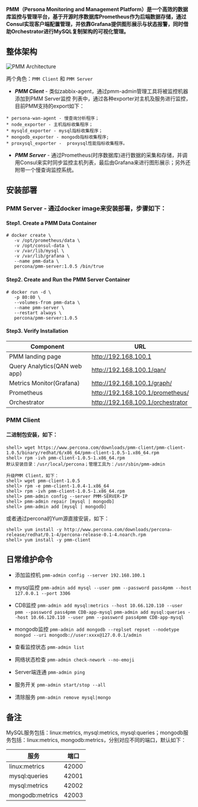  
**PMM（Persona Monitoring and Management Platform）是一个高效的数据库监控与管理平台，基于开源时序数据库Prometheus作为后端数据存储，通过Consul实现客户端配置管理，并依靠Grafana提供图形展示与状态报警，同时借助Orchestrator进行MySQL复制架构的可视化管理。**

## 整体架构
![PMM Architecture](https://www.percona.com/doc/percona-monitoring-and-management/_images/pmm-diagram.png)

两个角色：`PMM Client` 和 `PMM Server`

* ***PMM Client*** - 类似zabbix-agent，通过pmm-admin管理工具将被监控机器添加到PMM Server监控
列表中，通过各种exporter对主机及服务进行监控，目前PMM支持的export如下：

```
* persona-wan-agent - 慢查询分析程序；
* node_exporter - 主机指标收集程序；
* mysqld_exporter - mysql指标收集程序；
* mongodb_exporter - mongodb指标收集程序;
* proxysql_exporter -  proxysql性能指标收集程序。
```

* ***PMM Server*** - 通过Prometheus(时序数据库)进行数据的采集和存储，并调用Consul来实时同步监控主机列表，最后由Grafana来进行图形展示；另外还附带一个慢查询监控系统。

## 安装部署
### PMM Server - 通过docker image来安装部署，步骤如下：

#### Step1. Create a PMM Data Container
```
# docker create \
   -v /opt/prometheus/data \
   -v /opt/consul-data \
   -v /var/lib/mysql \
   -v /var/lib/grafana \
   --name pmm-data \
   percona/pmm-server:1.0.5 /bin/true
```
#### Step2. Create and Run the PMM Server Container
```
# docker run -d \
   -p 80:80 \
   --volumes-from pmm-data \
   --name pmm-server \
   --restart always \
   percona/pmm-server:1.0.5
```
#### Step3. Verify Installation
Component                     | URL
------------------------------|-----------------------------------
PMM landing page					| http://192.168.100.1
Query Analytics(QAN web app)	| http://192.168.100.1/qan/
Metrics Monitor(Grafana)		| http://192.168.100.1/graph/
Prometheus						| http://192.168.100.1/prometheus/
Orchestrator						| http://192.168.100.1/orchestrator

### PMM Client

#### 二进制包安装，如下：
```
shell> wget https://www.percona.com/downloads/pmm-client/pmm-client-1.0.5/binary/redhat/6/x86_64/pmm-client-1.0.5-1.x86_64.rpm
shell> rpm -ivh pmm-client-1.0.5-1.x86_64.rpm
默认安装目录：/usr/local/percona；管理工具为：/usr/sbin/pmm-admin

升级PMM Client，如下：
shell> wget pmm-client-1.0.5
shell> rpm -e pmm-client-1.0.4-1.x86_64
shell> rpm -ivh pmm-client-1.0.5-1.x86_64.rpm
shell> pmm-admin config --server PMM-SERVER-IP
shell> pmm-admin repair [mysql | mongodb]
shell> pmm-admin add [mysql | mongodb]
```
或者通过percona的Yum源直接安装，如下：  
```
shell> yum install -y http://www.percona.com/downloads/percona-release/redhat/0.1-4/percona-release-0.1-4.noarch.rpm  
shell> yum install -y pmm-client
```

## 日常维护命令

* 添加监控机
`pmm-admin config --server 192.168.100.1`

* mysql监控
`pmm-admin add mysql --user pmm --password pass4pmm --host 127.0.0.1 --port 3306`

* CDB监控
`pmm-admin add mysql:metrics --host 10.66.120.110 --user pmm --password pass4pmm CDB-app-mysql`
`pmm-admin add mysql:queries --host 10.66.120.110 --user pmm --password pass4pmm CDB-app-mysql`

* mongodb监控
`pmm-admin add mongodb --replset repset --nodetype mongod --uri mongodb://user:xxxx@127.0.0.1/admin`

* 查看监控状态
`pmm-admin list`

* 网络状态检查
`pmm-admin check-nework --no-emoji`

* Server端连通
`pmm-admin ping`

* 服务开关
`pmm-admin start/stop --all` 

* 清除服务
`pmm-admin remove mysql|mongo`

## 备注
MySQL服务包括：linux:metrics, mysql:metrics, mysql:queries；mongodb服务包括：linux:metrics, mongodb:metrics，分别对应不同的端口，默认如下：

服务				|端口
----------------	|--------
linux:metrics		|42000
mysql:queries		|42001
mysql:metrics		|42002
mongodb:metrics	|42003
 
